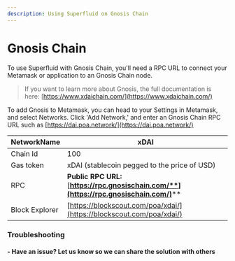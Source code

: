 ```yaml
---
description: Using Superfluid on Gnosis Chain
---
```


# Gnosis Chain

To use Superfluid with Gnosis Chain, you'll need a RPC URL to connect your Metamask or application to an Gnosis Chain node.

> If you want to learn more about Gnosis, the full documentation is here: [https://www.xdaichain.com/](https://www.xdaichain.com/)

To add Gnosis to Metamask, you can head to your Settings in Metamask, and select Networks. Click 'Add Network,' and enter an Gnosis Chain RPC URL such as [https://dai.poa.network/](https://dai.poa.network/)

| NetworkName    | **xDAI**                                                                             |
| -------------- | ------------------------------------------------------------------------------------ |
| Chain Id       | 100                                                                                  |
| Gas token      | xDAI (stablecoin pegged to the price of USD)                                         |
| RPC            | **Public RPC URL:** [**https://rpc.gnosischain.com/**](https://rpc.gnosischain.com/)**** |
| Block Explorer | [https://blockscout.com/poa/xdai/](https://blockscout.com/poa/xdai/)                 |



### Troubleshooting

#### - Have an issue? Let us know so we can share the solution with others&#x20;

